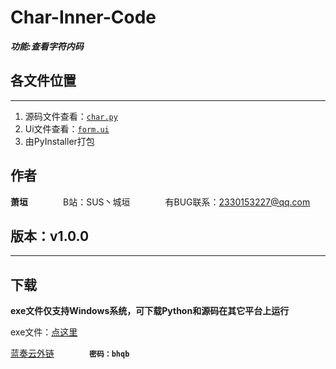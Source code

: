 # Char-Inner-Code
***功能:查看字符内码***
## 各文件位置
----
1. 源码文件查看：[`char.py`](https://github.com/NTFago/Char-Inner-Code/blob/main/char.py)
2. Ui文件查看：[`form.ui`](https://github.com/NTFago/Char-Inner-Code/blob/main/form.ui)
3. 由PyInstaller打包
## 作者
**萧垣**&emsp;&emsp;&emsp;&emsp;B站：SUS丶城垣&emsp;&emsp;&emsp;&emsp;有BUG联系：2330153227@qq.com

## 版本：v1.0.0
----
## 下载
**exe文件仅支持Windows系统，可下载Python和源码在其它平台上运行**

exe文件：[点这里](https://github.com/NTFago/Char-Inner-Code/tree/main/dist)

[蓝奏云外链](https://wwd.lanzoub.com/ixSD8086wg8b)&emsp;&emsp;&emsp;&emsp;**```密码：bhqb```**